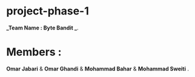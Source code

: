 # project-phase-1

**_Team Name : Byte Bandit _**.

# Members :

**Omar Jabari** & **Omar Ghandi** & **Mohammad Bahar** & **Mohammad Sweiti** .

